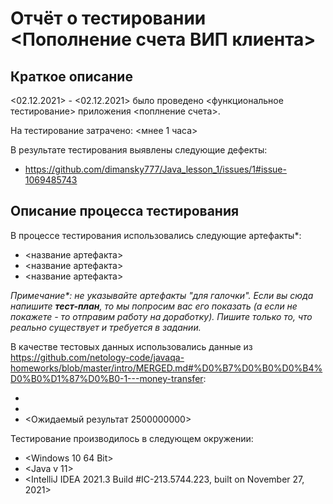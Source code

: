 # Отчёт о тестировании <Пополнение счета ВИП клиента>

## Краткое описание

<02.12.2021> - <02.12.2021> было проведено <функциональное тестирование> приложения <поплнение счета>.

На тестирование затрачено: <мнее 1 часа>

В результате тестирования выявлены следующие дефекты:
* <https://github.com/dimansky777/Java_lesson_1/issues/1#issue-1069485743>


## Описание процесса тестирования

В процессе тестирования использовались следующие артефакты*:
* <название артефакта>
* <название артефакта>
* <название артефакта>

*Примечание\*: не указывайте артефакты "для галочки". Если вы сюда напишите **тест-план**, то мы попросим вас его показать (а если не покажете - то отправим работу на доработку). Пишите только то, что реально существует и требуется в задании.*

В качестве тестовых данных использовались данные из <https://github.com/netology-code/javaqa-homeworks/blob/master/intro/MERGED.md#%D0%B7%D0%B0%D0%B4%D0%B0%D1%87%D0%B0-1---money-transfer>:

* <int account = 2000000000>
* <int transfer = 500000000>
* <Ожидаемый результат 2500000000>

Тестирование производилось в следующем окружении:
* <Windows 10 64 Bit>
* <Java v 11>
* <IntelliJ IDEA 2021.3 Build #IC-213.5744.223, built on November 27, 2021>


